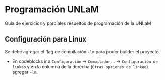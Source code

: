 # Programación UNLaM

Guía de ejercicios y parciales resueltos de programación de la UNLaM

## Configuración para Linux
Se debe agregar el flag de compilación `-lm` para poder builder el proyecto.

* En codeblocks ir a `Configuración` -> `Compilador..` -> `Configuración de linkeo` y en la columna de la derecha (`Otras opciones de linkeo`) agregar `-lm`.
